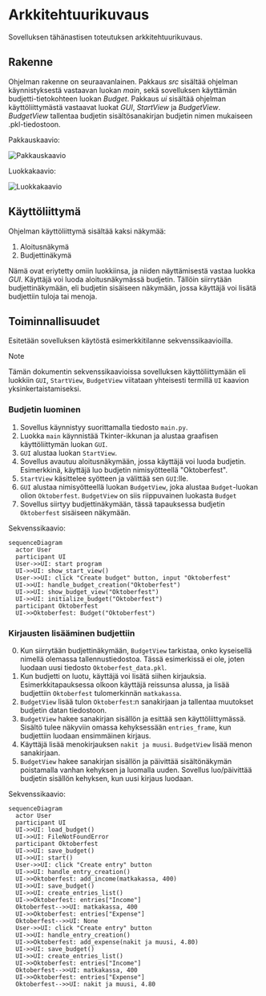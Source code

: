 # Arkkitehtuurikuvaus

Sovelluksen tähänastisen toteutuksen arkkitehtuurikuvaus.

## Rakenne

Ohjelman rakenne on seuraavanlainen. Pakkaus *src* sisältää ohjelman käynnistyksestä vastaavan luokan *main*, sekä sovelluksen käyttämän budjetti-tietokohteen luokan *Budget*. Pakkaus *ui* sisältää ohjelman käyttöliittymästä vastaavat luokat *GUI*, *StartView* ja *BudgetView*. *BudgetView* tallentaa budjetin sisältösanakirjan budjetin nimen mukaiseen .pkl-tiedostoon.

Pakkauskaavio:

![Pakkauskaavio](https://github.com/kuosaton/ot-harjoitustyo/assets/120479105/f9283cae-ff1d-4f20-94cf-04d6c7e650b3)

Luokkakaavio:

![Luokkakaavio](https://github.com/kuosaton/ot-harjoitustyo/assets/120479105/c68da694-b234-4da8-a077-68ed1bbfac31)

## Käyttöliittymä

Ohjelman käyttöliittymä sisältää kaksi näkymää:
1. Aloitusnäkymä
2. Budjettinäkymä

Nämä ovat eriytetty omiin luokkiinsa, ja niiden näyttämisestä vastaa luokka *GUI*. Käyttäjä voi luoda aloitusnäkymässä budjetin. Tällöin siirrytään budjettinäkymään, eli budjetin sisäiseen näkymään, jossa käyttäjä voi lisätä budjettiin tuloja tai menoja.

## Toiminnallisuudet

Esitetään sovelluksen käytöstä esimerkkitilanne sekvenssikaavioilla. 

> [!NOTE]
> Tämän dokumentin sekvenssikaavioissa sovelluksen käyttöliittymään eli luokkiin `GUI`, `StartView`, `BudgetView` viitataan yhteisesti termillä `UI` kaavion yksinkertaistamiseksi.

### Budjetin luominen

1. Sovellus käynnistyy suorittamalla tiedosto `main.py`.
2. Luokka `main` käynnistää Tkinter-ikkunan ja alustaa graafisen käyttöliittymän luokan `GUI`.
3. `GUI` alustaa luokan `StartView`.
4. Sovellus avautuu aloitusnäkymään, jossa käyttäjä voi luoda budjetin. Esimerkkinä, käyttäjä luo budjetin nimisyötteellä "Oktoberfest".
5. `StartView` käsittelee syötteen ja välittää sen `GUI`:lle.
6. `GUI` alustaa nimisyötteellä luokan `BudgetView`, joka alustaa `Budget`-luokan olion `Oktoberfest`. `BudgetView` on siis riippuvainen luokasta `Budget`
8. Sovellus siirtyy budjettinäkymään, tässä tapauksessa budjetin `Oktoberfest` sisäiseen näkymään.


Sekvenssikaavio:

```mermaid
sequenceDiagram
  actor User
  participant UI
  User->>UI: start program
  UI->>UI: show_start_view()
  User->>UI: click "Create budget" button, input "Oktoberfest"
  UI->>UI: handle_budget_creation("Oktoberfest")
  UI->>UI: show_budget_view("Oktoberfest")
  UI->>UI: initialize_budget("Oktoberfest")
  participant Oktoberfest
  UI->>Oktoberfest: Budget("Oktoberfest")
```

### Kirjausten lisääminen budjettiin

0. Kun siirrytään budjettinäkymään, `BudgetView` tarkistaa, onko kyseisellä nimellä olemassa tallennustiedostoa. Tässä esimerkissä ei ole, joten luodaan uusi tiedosto `Oktoberfest_data.pkl`.
1. Kun budjetti on luotu, käyttäjä voi lisätä siihen kirjauksia. Esimerkkitapauksessa olkoon käyttäjä reissunsa alussa, ja lisää budjettiin `Oktoberfest` tulomerkinnän `matkakassa`.
2. `BudgetView` lisää tulon `Oktoberfest`:n sanakirjaan ja tallentaa muutokset budjetin datan tiedostoon.
3. `BudgetView` hakee sanakirjan sisällön ja esittää sen käyttöliittymässä. Sisältö tulee näkyviin omassa kehyksessään `entries_frame`, kun budjettiin luodaan ensimmäinen kirjaus.
4. Käyttäjä lisää menokirjauksen `nakit ja muusi`. `BudgetView` lisää menon sanakirjaan.
5. `BudgetView` hakee sanakirjan sisällön ja päivittää sisältönäkymän poistamalla vanhan kehyksen ja luomalla uuden. Sovellus luo/päivittää budjetin sisällön kehyksen, kun uusi kirjaus luodaan.

Sekvenssikaavio:

```mermaid
sequenceDiagram
  actor User
  participant UI
  UI->>UI: load_budget()
  UI->>UI: FileNotFoundError
  participant Oktoberfest
  UI->>UI: save_budget()
  UI->>UI: start()
  User->>UI: click "Create entry" button
  UI->>UI: handle_entry_creation()
  UI->>Oktoberfest: add_income(matkakassa, 400)
  UI->>UI: save_budget()
  UI->>UI: create_entries_list()
  UI->>Oktoberfest: entries["Income"]
  Oktoberfest-->>UI: matkakassa, 400
  UI->>Oktoberfest: entries["Expense"]
  Oktoberfest-->>UI: None
  User->>UI: click "Create entry" button
  UI->>UI: handle_entry_creation()
  UI->>Oktoberfest: add_expense(nakit ja muusi, 4.80)
  UI->>UI: save_budget()
  UI->>UI: create_entries_list()
  UI->>Oktoberfest: entries["Income"]
  Oktoberfest-->>UI: matkakassa, 400
  UI->>Oktoberfest: entries["Expense"]
  Oktoberfest-->>UI: nakit ja muusi, 4.80
```
